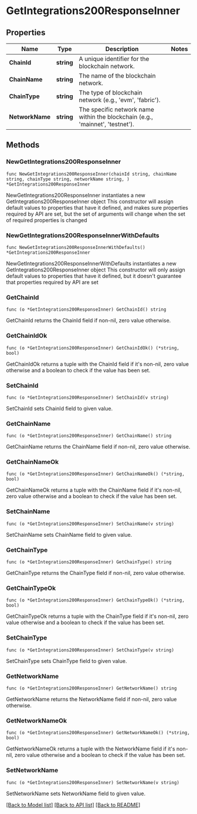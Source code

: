 # GetIntegrations200ResponseInner

## Properties

Name | Type | Description | Notes
------------ | ------------- | ------------- | -------------
**ChainId** | **string** | A unique identifier for the blockchain network. | 
**ChainName** | **string** | The name of the blockchain network. | 
**ChainType** | **string** | The type of blockchain network (e.g., &#39;evm&#39;, &#39;fabric&#39;). | 
**NetworkName** | **string** | The specific network name within the blockchain (e.g., &#39;mainnet&#39;, &#39;testnet&#39;). | 

## Methods

### NewGetIntegrations200ResponseInner

`func NewGetIntegrations200ResponseInner(chainId string, chainName string, chainType string, networkName string, ) *GetIntegrations200ResponseInner`

NewGetIntegrations200ResponseInner instantiates a new GetIntegrations200ResponseInner object
This constructor will assign default values to properties that have it defined,
and makes sure properties required by API are set, but the set of arguments
will change when the set of required properties is changed

### NewGetIntegrations200ResponseInnerWithDefaults

`func NewGetIntegrations200ResponseInnerWithDefaults() *GetIntegrations200ResponseInner`

NewGetIntegrations200ResponseInnerWithDefaults instantiates a new GetIntegrations200ResponseInner object
This constructor will only assign default values to properties that have it defined,
but it doesn't guarantee that properties required by API are set

### GetChainId

`func (o *GetIntegrations200ResponseInner) GetChainId() string`

GetChainId returns the ChainId field if non-nil, zero value otherwise.

### GetChainIdOk

`func (o *GetIntegrations200ResponseInner) GetChainIdOk() (*string, bool)`

GetChainIdOk returns a tuple with the ChainId field if it's non-nil, zero value otherwise
and a boolean to check if the value has been set.

### SetChainId

`func (o *GetIntegrations200ResponseInner) SetChainId(v string)`

SetChainId sets ChainId field to given value.


### GetChainName

`func (o *GetIntegrations200ResponseInner) GetChainName() string`

GetChainName returns the ChainName field if non-nil, zero value otherwise.

### GetChainNameOk

`func (o *GetIntegrations200ResponseInner) GetChainNameOk() (*string, bool)`

GetChainNameOk returns a tuple with the ChainName field if it's non-nil, zero value otherwise
and a boolean to check if the value has been set.

### SetChainName

`func (o *GetIntegrations200ResponseInner) SetChainName(v string)`

SetChainName sets ChainName field to given value.


### GetChainType

`func (o *GetIntegrations200ResponseInner) GetChainType() string`

GetChainType returns the ChainType field if non-nil, zero value otherwise.

### GetChainTypeOk

`func (o *GetIntegrations200ResponseInner) GetChainTypeOk() (*string, bool)`

GetChainTypeOk returns a tuple with the ChainType field if it's non-nil, zero value otherwise
and a boolean to check if the value has been set.

### SetChainType

`func (o *GetIntegrations200ResponseInner) SetChainType(v string)`

SetChainType sets ChainType field to given value.


### GetNetworkName

`func (o *GetIntegrations200ResponseInner) GetNetworkName() string`

GetNetworkName returns the NetworkName field if non-nil, zero value otherwise.

### GetNetworkNameOk

`func (o *GetIntegrations200ResponseInner) GetNetworkNameOk() (*string, bool)`

GetNetworkNameOk returns a tuple with the NetworkName field if it's non-nil, zero value otherwise
and a boolean to check if the value has been set.

### SetNetworkName

`func (o *GetIntegrations200ResponseInner) SetNetworkName(v string)`

SetNetworkName sets NetworkName field to given value.



[[Back to Model list]](../README.md#documentation-for-models) [[Back to API list]](../README.md#documentation-for-api-endpoints) [[Back to README]](../README.md)


